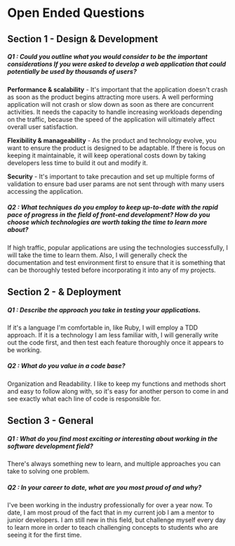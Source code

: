 # Open Ended Questions

## Section 1 - Design & Development

##### Q1 : Could you outline what you would consider to be the important considerations If you were asked to develop a web application that could potentially be used by thousands of users?

**Performance & scalability** - It's important that the application doesn't crash as soon as the product begins attracting more users. A well performing application will not crash or slow down as soon as there are concurrent activities. It needs the capacity to handle increasing workloads depending on the traffic, because the speed of the application will ultimately affect overall user satisfaction.

**Flexibility & manageability** - As the product and technology evolve, you want to ensure the product is designed to be adaptable. If there is focus on keeping it maintainable, it will keep operational costs down by taking developers less time to build it out and modify it.

**Security** - It's important to take precaution and set up multiple forms of validation to ensure bad user params are not sent through with many users accessing the application.

##### Q2 : What techniques do you employ to keep up-to-date with the rapid pace of progress in the field of front-end development? How do you choose which technologies are worth taking the time to learn more about?

If high traffic, popular applications are using the technologies successfully, I will take the time to learn them. Also, I will generally check the documentation and test environment first to ensure that it is something that can be thoroughly tested before incorporating it into any of my projects.

## Section 2 - & Deployment

##### Q1 : Describe the approach you take in testing your applications.

If it's a language I'm comfortable in, like Ruby, I will employ a TDD approach. If it is a technology I am less familiar with, I will generally write out the code first, and then test each feature thoroughly once it appears to be working.

##### Q2 : What do you value in a code base?

Organization and Readability. I like to keep my functions and methods short and easy to follow along with, so it's easy for another person to come in and see exactly what each line of code is responsible for.

## Section 3 - General

##### Q1 : What do you find most exciting or interesting about working in the software development field?

There's always something new to learn, and multiple approaches you can take to solving one problem.

##### Q2 : In your career to date, what are you most proud of and why?

I've been working in the industry professionally for over a year now. To date, I am most proud of the fact that in my current job I am a mentor to junior developers. I am still new in this field, but challenge myself every day to learn more in order to teach challenging concepts to students who are seeing it for the first time.
